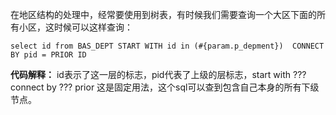 在地区结构的处理中，经常要使用到树表，有时候我们需要查询一个大区下面的所有小区，这时候可以这样查询：
```
select id from BAS_DEPT START WITH id in (#{param.p_depment})  CONNECT BY pid = PRIOR ID
```
**代码解释：** id表示了这一层的标志，pid代表了上级的层标志，start with ??? connect by ??? prior  这是固定用法，这个sql可以查到包含自己本身的所有下级节点。